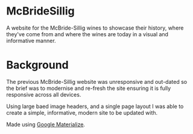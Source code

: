 # McBrideSillig
A website for the McBride-Sillig wines to showcase their history, where they've come from and where the wines are today in a visual and informative manner.

# Background
The previous McBride-Sillig website was unresponsive and out-dated so the brief was to modernise and re-fresh the site ensuring it is fully responsive across all devices.

Using large baed image headers, and a single page layout I was able to create a simple, informative, modern site to be updated with.

Made using [Google Materialize](https://materializecss.com/about.html).
